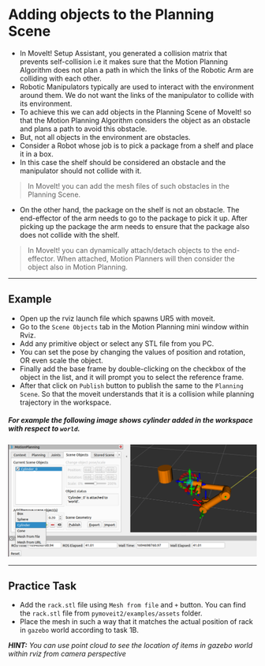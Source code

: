 # Adding objects to the Planning Scene

- In MoveIt! Setup Assistant, you generated a collision matrix that prevents self-collision i.e it makes sure that the Motion Planning Algorithm does not plan a path in which the links of the Robotic Arm are colliding with each other.
- Robotic Manipulators typically are used to interact with the environment around them. We do not want the links of the manipulator to collide with its environment.
- To achieve this we can add objects in the Planning Scene of MoveIt! so that the Motion Planning Algorithm considers the object as an obstacle and plans a path to avoid this obstacle. 
- But, not all objects in the environment are obstacles. 
- Consider a Robot whose job is to pick a package from a shelf and place it in a box. 
- In this case the shelf should be considered an obstacle and the manipulator should not collide with it.

> In MoveIt! you can add the mesh files of such obstacles in the Planning Scene.

- On the other hand, the package on the shelf is not an obstacle. The end-effector of the arm needs to go to the package to pick it up. After picking up the package the arm needs to ensure that the package also does not collide with the shelf.

> In MoveIt! you can dynamically attach/detach objects to the end-effector. When attached, Motion Planners will then consider the object also in Motion Planning.

---

## Example
- Open up the rviz launch file which spawns UR5 with moveit.
- Go to the `Scene Objects` tab in the Motion Planning mini window within Rviz.
- Add any primitive object or select any STL file from you PC.
- You can set the pose by changing the values of position and rotation, OR even scale the object.
- Finally add the base frame by double-clicking on the checkbox of the object in the list, and it will prompt you to select the reference frame.
- After that click on `Publish` button to publish the same to the `Planning Scene`. So that the moveit understands that it is a collision while planning trajectory in the workspace.

##### For example the following image shows cylinder added in the workspace with respect to `world`.
![](addCol.png)

---
## Practice Task
- Add the `rack.stl` file using `Mesh from file` and `+` button. You can find the `rack.stl` file from `pymoveit2/examples/assets` folder.
- Place the mesh in such a way that it matches the actual position of rack in `gazebo` world according to task 1B.

***HINT:** You can use point cloud to see the location of items in gazebo world within rviz from camera perspective*